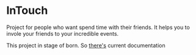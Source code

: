 # InTouch
Project for people who want spend time with their friends. 
It helps you to invole your friends to your incredible events.

This project in stage of born. 
So [there's](https://docs.google.com/document/d/1o5jG9PRF-qpikBlOQ61y1h4eN0pzf54pR2HBlbu1EVk/edit?usp=sharing) current documentation


